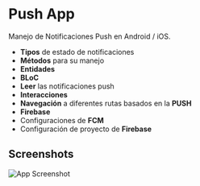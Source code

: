 
# Push App

Manejo de Notificaciones Push en Android / iOS.

- **Tipos** de estado de notificaciones
- **Métodos** para su manejo
- **Entidades**
- **BLoC**
- **Leer** las notificaciones push
- **Interacciones**
- **Navegación** a diferentes rutas basados en la **PUSH**
- **Firebase**
- Configuraciones de **FCM**
- Configuración de proyecto de **Firebase**

## Screenshots

![App Screenshot](https://via.placeholder.com/468x300?text=App+Screenshot+Here)

